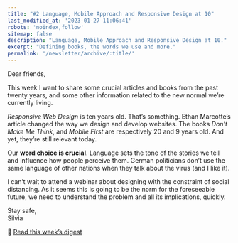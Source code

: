 ```yaml
---
title: "#2 Language, Mobile Approach and Responsive Design at 10"
last_modified_at: '2023-01-27 11:06:41'
robots: 'noindex,follow'
sitemap: false
description: "Language, Mobile Approach and Responsive Design at 10."
excerpt: "Defining books, the words we use and more."
permalink: '/newsletter/archive/:title/'
---
```

Dear friends,  
  
This week I want to share some crucial articles and books from the past twenty years, and some other information related to the new normal we’re currently living.

_Responsive Web Design_ is ten years old. That’s something. Ethan Marcotte’s article changed the way we design and develop websites. The books *Don’t Make Me Think*, and *Mobile First* are respectively 20 and 9 years old. And yet, they’re still relevant today.

Our **word choice is crucial**. Language sets the tone of the stories we tell and influence how people perceive them. German politicians don’t use the same language of other nations when they talk about the virus (and I like it). 

I can’t wait to attend a webinar about designing with the constraint of social distancing. As it seems this is going to be the norm for the foreseeable future, we need to understand the problem and all its implications, quickly.

<p class="detached">Stay safe,<br>
Silvia</p>

<p class="detached">🔗 <a href="{{ site.url }}/design-digested/responsive-design-at-ten/">Read this week’s digest</a></p>